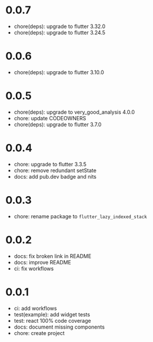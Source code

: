 #  0.0.7

- chore(deps): upgrade to flutter 3.32.0
- chore(deps): upgrade to flutter 3.24.5

#  0.0.6

- chore(deps): upgrade to flutter 3.10.0

#  0.0.5

- chore(deps): upgrade to very_good_analysis 4.0.0
- chore: update CODEOWNERS
- chore(deps): upgrade to flutter 3.7.0

#  0.0.4

- chore: upgrade to flutter 3.3.5
- chore: remove redundant setState
- docs: add pub.dev badge and nits

#  0.0.3

- chore: rename package to `flutter_lazy_indexed_stack`

#  0.0.2

- docs: fix broken link in README
- docs: improve README
- ci: fix workflows

# 0.0.1

- ci: add workflows
- test(example): add widget tests
- test: react 100% code coverage
- docs: document missing components
- chore: create project